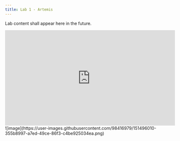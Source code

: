 ```yaml
---
title: Lab 1 - Artemis
---
```

Lab content shall appear here in the future.

<iframe width="560" height="315" src="https://www.youtube.com/watch?v=FCxQfeuSuMI" frameborder="0" allow="accelerometer; autoplay; encrypted-media; gyroscope; picture-in-picture" allowfullscreen></iframe>![image](https://user-images.githubusercontent.com/98416979/151496010-355b8997-a7ed-49ce-86f3-c4be925034ea.png)
